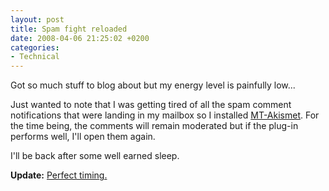 ```yaml
---
layout: post
title: Spam fight reloaded
date: 2008-04-06 21:25:02 +0200
categories:
- Technical
---
```

Got so much stuff to blog about but my energy level is painfully low...

Just wanted to note that I was getting tired of all the spam comment notifications that were landing in my mailbox so I installed <a href="http://appnel.com/kb/mtakismet/mtakismet-manual">MT-Akismet</a>. For the time being, the comments will remain moderated but if the plug-in performs well, I'll open them again.

I'll be back after some well earned sleep.

<strong>Update:</strong> <a href="http://www.rd.com/health/mind-and-body/sleep/12-tips-to-create-a-sleep-haven/article54358.html">Perfect timing.</a>
